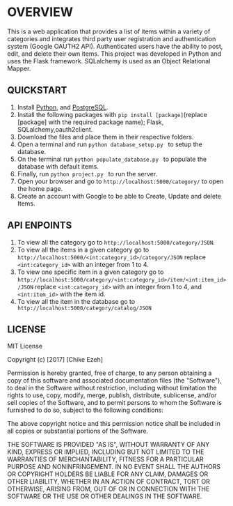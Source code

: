 # **OVERVIEW**
This is a web application that provides a list of items within a variety of categories
and integrates  third party user registration and authentication system (Google OAUTH2 API).
Authenticated users have the ability to post, edit, and delete their own items.
This project was developed in Python and uses the Flask framework. SQLalchemy is used
as an Object Relational Mapper.



## **QUICKSTART**
1. Install [Python](https://www.python.org/downloads/), and [PostgreSQL](https://www.postgresql.org/download/).
2. Install the following packages with ```pip install [package]```(replace [package] with the required package name); Flask, SQLalchemy,oauth2client.
3. Download the files and place them in their respective folders.
4. Open a terminal and run ```python database_setup.py ``` to setup the database.
5. On the terminal run ```python populate_database.py ``` to populate the database with default items.
6. Finally, run ```python project.py ``` to run the server.
7. Open your browser and go to ```http://localhost:5000/category/``` to open the home page.
8. Create an account with Google to be able to Create, Update and delete Items.

## **API ENPOINTS**
1. To view all the category go to ```http://localhost:5000/category/JSON```.
2. To view all the items in a given category go to ``` http://localhost:5000/<int:category_id>/category/JSON ``` replace ```<int:category_id>``` with an integer from 1 to 4.
3. To view one specific item in a given category go to ``` http://localhost:5000/category/<int:category_id>/item/<int:item_id>/JSON ``` replace ```<int:category_id>``` with an integer from 1 to 4, and ```<int:item_id>``` with the item id.
4. To view all the item in the database go to ``` http://localhost:5000/category/catalog/JSON```

## **LICENSE**
MIT License

Copyright (c) [2017] [Chike Ezeh]

Permission is hereby granted, free of charge, to any person obtaining a copy
of this software and associated documentation files (the "Software"), to deal
in the Software without restriction, including without limitation the rights
to use, copy, modify, merge, publish, distribute, sublicense, and/or sell
copies of the Software, and to permit persons to whom the Software is
furnished to do so, subject to the following conditions:

The above copyright notice and this permission notice shall be included in all
copies or substantial portions of the Software.

THE SOFTWARE IS PROVIDED "AS IS", WITHOUT WARRANTY OF ANY KIND, EXPRESS OR
IMPLIED, INCLUDING BUT NOT LIMITED TO THE WARRANTIES OF MERCHANTABILITY,
FITNESS FOR A PARTICULAR PURPOSE AND NONINFRINGEMENT. IN NO EVENT SHALL THE
AUTHORS OR COPYRIGHT HOLDERS BE LIABLE FOR ANY CLAIM, DAMAGES OR OTHER
LIABILITY, WHETHER IN AN ACTION OF CONTRACT, TORT OR OTHERWISE, ARISING FROM,
OUT OF OR IN CONNECTION WITH THE SOFTWARE OR THE USE OR OTHER DEALINGS IN THE
SOFTWARE.
